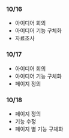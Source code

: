### 10/16
- 아이디어 회의
- 아이디어 기능 구체화
- 자료조사

### 10/17
- 아이디어 회의
- 아이디어 기능 구체화
- 페이지 정의

### 10/18
- 페이지 정의
- 기능 수정
- 페이지 별 기능 구체화
